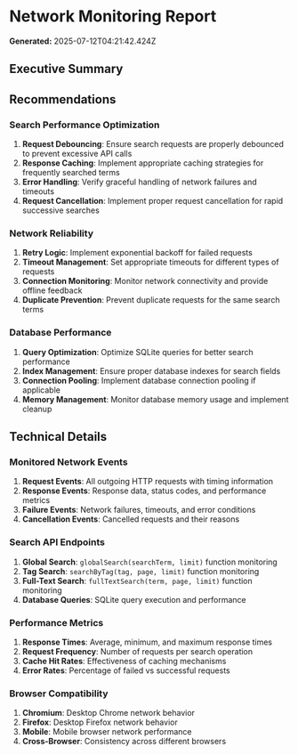 # Network Monitoring Report

**Generated:** 2025-07-12T04:21:42.424Z

## Executive Summary

## Recommendations

### Search Performance Optimization

1. **Request Debouncing**: Ensure search requests are properly debounced to prevent excessive API calls
2. **Response Caching**: Implement appropriate caching strategies for frequently searched terms
3. **Error Handling**: Verify graceful handling of network failures and timeouts
4. **Request Cancellation**: Implement proper request cancellation for rapid successive searches

### Network Reliability

1. **Retry Logic**: Implement exponential backoff for failed requests
2. **Timeout Management**: Set appropriate timeouts for different types of requests
3. **Connection Monitoring**: Monitor network connectivity and provide offline feedback
4. **Duplicate Prevention**: Prevent duplicate requests for the same search terms

### Database Performance

1. **Query Optimization**: Optimize SQLite queries for better search performance
2. **Index Management**: Ensure proper database indexes for search fields
3. **Connection Pooling**: Implement database connection pooling if applicable
4. **Memory Management**: Monitor database memory usage and implement cleanup

## Technical Details

### Monitored Network Events

1. **Request Events**: All outgoing HTTP requests with timing information
2. **Response Events**: Response data, status codes, and performance metrics
3. **Failure Events**: Network failures, timeouts, and error conditions
4. **Cancellation Events**: Cancelled requests and their reasons

### Search API Endpoints

1. **Global Search**: `globalSearch(searchTerm, limit)` function monitoring
2. **Tag Search**: `searchByTag(tag, page, limit)` function monitoring
3. **Full-Text Search**: `fullTextSearch(term, page, limit)` function monitoring
4. **Database Queries**: SQLite query execution and performance

### Performance Metrics

1. **Response Times**: Average, minimum, and maximum response times
2. **Request Frequency**: Number of requests per search operation
3. **Cache Hit Rates**: Effectiveness of caching mechanisms
4. **Error Rates**: Percentage of failed vs successful requests

### Browser Compatibility

1. **Chromium**: Desktop Chrome network behavior
2. **Firefox**: Desktop Firefox network behavior
3. **Mobile**: Mobile browser network performance
4. **Cross-Browser**: Consistency across different browsers


